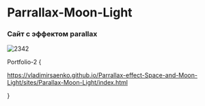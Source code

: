 # Parrallax-Moon-Light
 
### Сайт с эффектом parallax

![2342](https://user-images.githubusercontent.com/56477695/116458558-7606f080-a86d-11eb-8f27-7e697936fe0c.jpg)

Portfolio-2 {

https://vladimirsaenko.github.io/Parrallax-effect-Space-and-Moon-Light/sites/Parallax-Moon-Light/index.html

}
